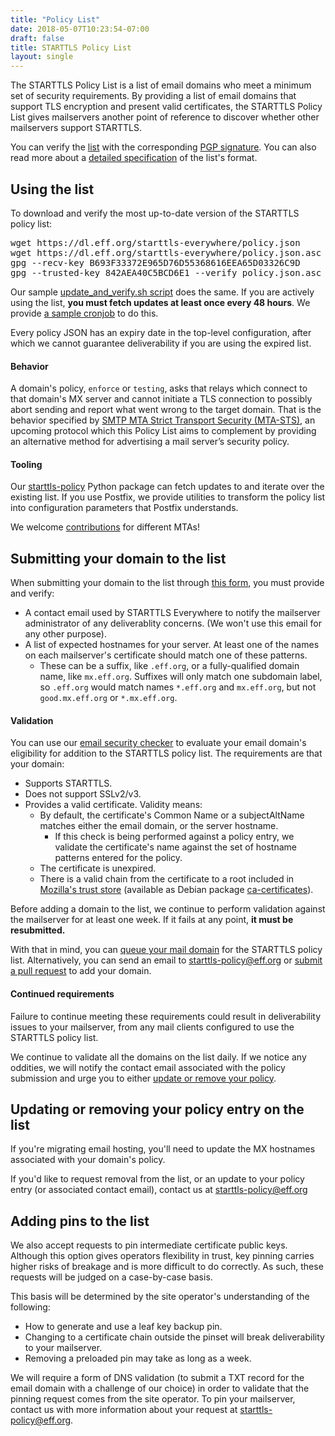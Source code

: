 ```yaml
---
title: "Policy List"
date: 2018-05-07T10:23:54-07:00
draft: false
title: STARTTLS Policy List
layout: single
---
```


The STARTTLS Policy List is a list of email domains who meet a minimum set of security requirements. By providing a list of email domains that support TLS encryption and present valid certificates, the STARTTLS Policy List gives mailservers another point of reference to discover whether other mailservers support STARTTLS.

You can verify the [list](https://dl.eff.org/starttls-everywhere/policy.json) with the corresponding [PGP signature](https://dl.eff.org/starttls-everywhere/policy.json.asc). You can also read more about a [detailed specification](https://github.com/EFForg/starttls-everywhere/blob/master/RULES.md) of the list's format.

## <a name="use"></a>Using the list

To download and verify the most up-to-date version of the STARTTLS policy list:

<pre>
wget https://dl.eff.org/starttls-everywhere/policy.json
wget https://dl.eff.org/starttls-everywhere/policy.json.asc
gpg --recv-key B693F33372E965D76D55368616EEA65D03326C9D
gpg --trusted-key 842AEA40C5BCD6E1 --verify policy.json.asc
</pre>

Our sample [update_and_verify.sh script](https://github.com/EFForg/starttls-everywhere/blob/master/scripts/update_and_verify.sh) does the same. If you are actively using the list, **you must fetch updates at least once every 48 hours**. We provide [a sample cronjob](https://github.com/EFForg/starttls-everywhere/blob/master/scripts/starttls-policy.cron.d) to do this.

Every policy JSON has an expiry date in the top-level configuration, after which we cannot guarantee deliverability if you are using the expired list.

#### Behavior

A domain's policy, `enforce` or `testing`, asks that relays which connect to that domain's MX server and cannot initiate a TLS connection to possibly abort sending and report what went wrong to the target domain. That is the behavior specified by [SMTP MTA Strict Transport Security (MTA-STS)](https://tools.ietf.org/html/draft-ietf-uta-mta-sts), an upcoming protocol which this Policy List aims to complement by providing an alternative method for advertising a mail server’s security policy.

#### Tooling

Our [starttls-policy](https://github.com/EFForg/starttls-everywhere/tree/master/starttls-policy) Python package can fetch updates to and iterate over the existing list. If you use Postfix, we provide utilities to transform the policy list into configuration parameters that Postfix understands.

We welcome [contributions](https://github.com/EFForg/starttls-everywhere) for different MTAs!

## <a name="add"></a>Submitting your domain to the list

When submitting your domain to the list through [this form](/add-domain), you must provide and verify:

 * A contact email used by STARTTLS Everywhere to notify the mailserver administrator of any deliverablity concerns. (We won't use this email for any other purpose).
 * A list of expected hostnames for your server. At least one of the names on each mailserver's certificate should match one of these patterns.
    * These can be a suffix, like `.eff.org`, or a fully-qualified domain name, like `mx.eff.org`. Suffixes will only match one subdomain label, so `.eff.org` would match names `*.eff.org` and `mx.eff.org`, but not `good.mx.eff.org` or `*.mx.eff.org`.

#### Validation

You can use our [email security checker](/) to evaluate your email domain's eligibility for addition to the STARTTLS policy list.
The requirements are that your domain:

 * Supports STARTTLS.
 * Does not support SSLv2/v3.
 * Provides a valid certificate. Validity means:
    * By default, the certificate's Common Name or a subjectAltName matches either the email domain, or the server hostname.
         * If this check is being performed against a policy entry, we validate the certificate's name against the set of hostname patterns entered for the policy.
    * The certificate is unexpired.
    * There is a valid chain from the certificate to a root included in [Mozilla's trust store](https://wiki.mozilla.org/CA/Included_Certificates) (available as Debian package [ca-certificates](https://packages.debian.org/sid/ca-certificates)).

Before adding a domain to the list, we continue to perform validation against the mailserver for at least one week. If it fails at any point, **it must be resubmitted.**

With that in mind, you can [queue your mail domain](/add-domain) for the STARTTLS policy list. Alternatively, you can send an email to [starttls-policy@eff.org](mailto:starttls-policy@eff.org) or [submit a pull request](https://github.com/EFForg/starttls-everywhere) to add your domain.

#### Continued requirements

Failure to continue meeting these requirements could result in deliverability issues to your mailserver, from any mail clients configured to use the STARTTLS policy list.

We continue to validate all the domains on the list daily. If we notice any oddities, we will notify the contact email associated with the policy submission and urge you to either [update or remove your policy](#update).

## <a name="update"></a> Updating or removing your policy entry on the list

If you're migrating email hosting, you'll need to update the MX hostnames associated with your domain's policy.

If you'd like to request removal from the list, or an update to your policy entry (or associated contact email), contact us at [starttls-policy@eff.org](mailto:starttls-policy@eff.org)

## <a name="pin"></a>Adding pins to the list

We also accept requests to pin intermediate certificate public keys. Although this option gives operators flexibility in trust, key pinning carries higher risks of breakage and is more difficult to do correctly. As such, these requests will be judged on a case-by-case basis.

This basis will be determined by the site operator's understanding of the following:

   * How to generate and use a leaf key backup pin.
   * Changing to a certificate chain outside the pinset will break deliverability to your mailserver.
   * Removing a preloaded pin may take as long as a week.

We will require a form of DNS validation (to submit a TXT record for the email domain with a challenge of our choice) in order to validate that the pinning request comes from the site operator.
To pin your mailserver, contact us with more information about your request at [starttls-policy@eff.org](mailto:starttls-policy@eff.org).
